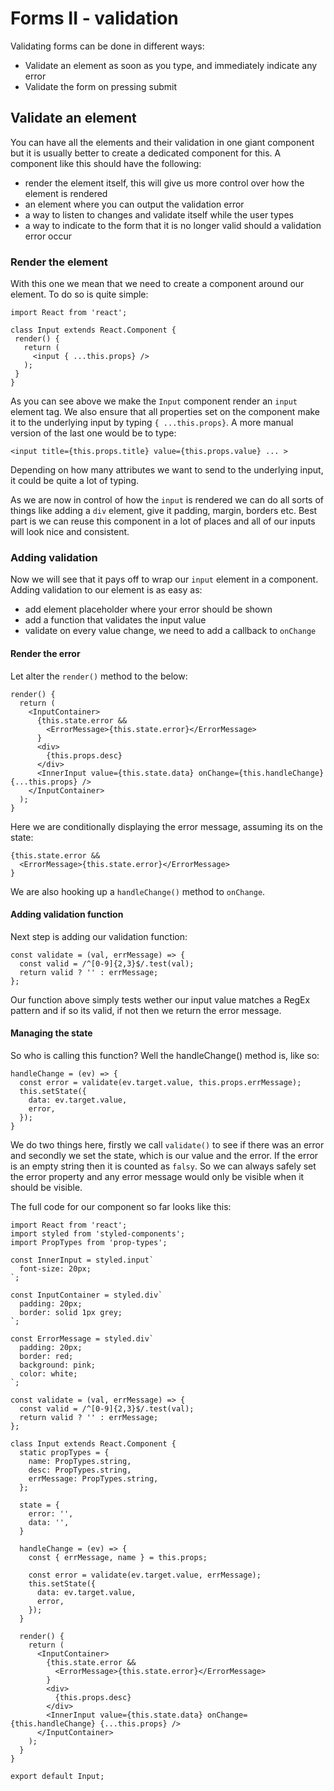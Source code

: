 # Forms II - validation
Validating forms can be done in different ways:
- Validate an element as soon as you type, and immediately indicate any error
- Validate the form on pressing submit

## Validate an element
You can have all the elements and their validation in one giant component but it is usually better to create a dedicated component for this. A component like this should have the following:

- render the element itself, this will give us more control over how the element is rendered
- an element where you can output the validation error
- a way to listen to changes and validate itself while the user types
- a way to indicate to the form that it is no longer valid should a validation error occur

### Render the element

With this one we mean that we need to create a component around our element. To do so is quite simple:

```
import React from 'react';

class Input extends React.Component {
 render() {
   return (
     <input { ...this.props} /> 
   );
 }
}
```
As you can see above we make the `Input` component render an `input` element tag. We also ensure that all properties set on the component make it to the underlying input by typing `{ ...this.props}`. A more manual version of the last one would be to type:

```
<input title={this.props.title} value={this.props.value} ... >
```
Depending on how many attributes we want to send to the underlying input, it could be quite a lot of typing. 

As we are now in control of how the `input` is rendered we can do all sorts of things like adding a `div` element, give it padding, margin, borders etc. Best part is we can reuse this component in a lot of places and all of our inputs will look nice and consistent.

### Adding validation

Now we will see that it pays off to wrap our `input` element in a component. Adding validation to our element is as easy as:

- add element placeholder where your error should be shown
- add a function that validates the input value
- validate on every value change, we need to add a callback to `onChange`

#### Render the error
Let alter the `render()` method to the below:

```
render() {
  return (
    <InputContainer>
      {this.state.error &&
        <ErrorMessage>{this.state.error}</ErrorMessage>
      }
      <div>
        {this.props.desc}
      </div>
      <InnerInput value={this.state.data} onChange={this.handleChange} {...this.props} />
    </InputContainer>
  );
}
```

Here we are conditionally displaying the error message, assuming its on the state:

```
{this.state.error &&
  <ErrorMessage>{this.state.error}</ErrorMessage>
}
```
We are also hooking up a `handleChange()` method to `onChange`. 

#### Adding validation function
Next step is adding our validation function:

```
const validate = (val, errMessage) => {
  const valid = /^[0-9]{2,3}$/.test(val);
  return valid ? '' : errMessage;
};
``` 
Our function above simply tests wether our input value matches a RegEx pattern and if so its valid, if not then we return the error message.

#### Managing the state
So who is calling this function? Well the handleChange() method is, like so:

```
handleChange = (ev) => {
  const error = validate(ev.target.value, this.props.errMessage);
  this.setState({
    data: ev.target.value,
    error,
  });
}
```

We do two things here, firstly we call `validate()` to see if there was an error and secondly we set the state, which is our value and the error. If the error is an empty string then it is counted as `falsy`. So we can always safely set the error property and any error message would only be visible when it should be visible.

The full code for our component so far looks like this:

```
import React from 'react';
import styled from 'styled-components';
import PropTypes from 'prop-types';

const InnerInput = styled.input`
  font-size: 20px;
`;

const InputContainer = styled.div`
  padding: 20px;
  border: solid 1px grey;
`;

const ErrorMessage = styled.div`
  padding: 20px;
  border: red;
  background: pink;
  color: white;
`;

const validate = (val, errMessage) => {
  const valid = /^[0-9]{2,3}$/.test(val);
  return valid ? '' : errMessage;
};

class Input extends React.Component {
  static propTypes = {
    name: PropTypes.string,
    desc: PropTypes.string,
    errMessage: PropTypes.string,
  };

  state = {
    error: '',
    data: '',
  }

  handleChange = (ev) => {
    const { errMessage, name } = this.props;

    const error = validate(ev.target.value, errMessage);
    this.setState({
      data: ev.target.value,
      error,
    });
  }

  render() {
    return (
      <InputContainer>
        {this.state.error &&
          <ErrorMessage>{this.state.error}</ErrorMessage>
        }
        <div>
          {this.props.desc}
        </div>
        <InnerInput value={this.state.data} onChange={this.handleChange} {...this.props} />
      </InputContainer>
    );
  }
}

export default Input;

```
